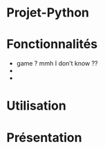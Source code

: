<!DOCTYPE html>
<html>

<head>
  <meta charset="utf-8">
  <meta name="viewport" content="width=device-width, initial-scale=1.0">
  <link rel="stylesheet" href="https://stackedit.io/style.css" />
</head>

<body class="stackedit">
  <div class="stackedit__html"><h1 id="projet-python">Projet-Python</h1>
<h1 id="fonctionnalités">Fonctionnalités</h1>
<ul>
<li>game ? mmh I don’t know ??</li>
<li></li>
<li></li>
</ul>
<h1 id="utilisation">Utilisation</h1>
<h1 id="présentation">Présentation</h1>
</div>
</body>

</html>


